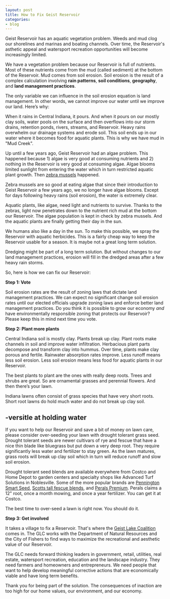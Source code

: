 ```yaml
---
layout: post
title: How to Fix Geist Reservoir
categories:
- blog
---
```


Geist Reservoir has an aquatic vegetation problem. Weeds and mud clog our shorelines and marinas and boating channels. Over time, the Reservoir's asthetic appeal and watersport recreation opportunities will become increasingly limited.

We have a vegetation problem because our Reservoir is full of nutrients. Most of these nutrients come from the mud (called sediment) at the bottom of the Reservoir. Mud comes from soil erosion.  Soil erosion is the result of a complex calculation involving **rain patterns**, **soil conditions**, **geography**, and **land management practices**.

The only variable we can influence in the soil erosion equation is land management.  In other words, we cannot improve our water until we improve our land. Here’s why:

When it rains in Central Indiana, it pours.  And when it pours on our mostly clay soils, water pools on the surface and then overflows into our storm drains, retention ponds, rivers, streams, and Reservoir. Heavy rains overwhelm our drainage systems and erode soil. This soil ends up in our water where it becomes food for aquatic plants. This is why we have mud in "Mud Creek".

Up until a few years ago, Geist Reservoir had an algae problem. This happened because 1) algae is very good at consuming nutrients and 2) nothing in the Reservoir is very good at consuming algae. Algae blooms limited sunlight from entering the water which in turn restricted aquatic plant growth. Then [zebra mussels](https://en.wikipedia.org/wiki/Zebra_mussel) happened.

Zebra mussels are so good at eating algae that since their introduction to Geist Reservoir a few years ago, we no longer have algae blooms. Except for days following heavy rains (soil erosion), the water is extremely clear.  

Aquatic plants, like algae, need light and nutrients to survive. Thanks to the zebras, light now penetrates down to the nutrient rich mud at the bottom our Reservoir. The algae population is kept in check by zebra mussels. And the aquatic plants are finally getting their day in the sun.

We humans also like a day in the sun. To make this possible, we spray the Reservoir with aquatic herbicides. This is a fairly cheap way to keep the Reservoir usable for a season. It is maybe not a great long term solution. 

Dredging might be part of a long term solution. But without changes to our land management practices,  erosion will fill in the dredged areas after a few heavy rain storms. 

So, here is how we can fix our Reservoir:

**Step 1: Vote**

Soil erosion rates are the result of zoning laws that dictate land management practices. We can expect no significant change soil erosion rates until our elected officials upgrade zoning laws and enforce better land management practices.  Do you think it is possible to grow our economy *and* have environmentally responsible zoning that protects our Reservoir?  Please keep this in mind next time you vote.

**Step 2: Plant more plants**

Central Indiana soil is mostly clay. Plants break up clay. Plant roots make channels in soil and improve water infiltration. Herbacious plant parts decompose and transform clay into hummus. Over time, plants make clay porous and fertile. Rainwater absorption rates improve. Less runoff means less soil erosion. Less soil erosion means less food for aquatic plants in our Reservoir. 

The best plants to plant are the ones with really deep roots. Trees and shrubs are great. So are ornamental grasses and perennial flowers. And then there’s your lawn.

Indiana lawns often consist of grass species that have very short roots. Short root lawns do hold much water and do not break up clay soil.  

-versitle at holding water
-

If you want to help our Reservoir and save a bit of money on lawn care, please consider over-seeding your lawn with drought tolerant grass seed.  Drought tolerant seeds are newer cultivars of rye and fescue that have a nice thin blade like bluegrass but put down a very deep root. They require significantly less water and fertilizer to stay green. As the lawn matures, grass roots will break up clay soil which in turn will reduce runoff and slow soil erosion. 

Drought tolerant seed blends are available everywhere from Costco and Home Depot to garden centers and specialty shops like Advanced Turf Solutions in Noblesville. Some of the more popular brands are [Pennington Smart Seed](http://www.penningtonseed.com/products/smart-seed), [Scotts tall fescue blends](http://www.scotts.com/smg/gocat/turf-builder-grass-seeds/cat50050), and [Perals Premium](http://www.pearlspremium.com/). Perals claims a 12" root, once a month mowing, and once a year fertilizer. You can get it at Costco. 

The best time to over-seed a lawn is right now. You should do it.
   
**Step 3: Get involved**

It takes a village to fix a Reservoir.  That's where the [Geist Lake Coalition](http://geistlake.com/) comes in.  The GLC works with the Department of Natural Resources and the City of Fishers to find ways to maximize the recreational and aesthetic value of our Reservoir. 

The GLC needs forward thinking leaders in government, retail, utilities, real estate, watersport recreation, education and the landscape industry. They need farmers and homeowners and entrepreneurs. We need people that want to help develop meaningful corrective actions that are economically viable and have long term benefits.

Thank you for being part of the solution. The consequences of inaction are too high for our home values, our environment, and our economy.
